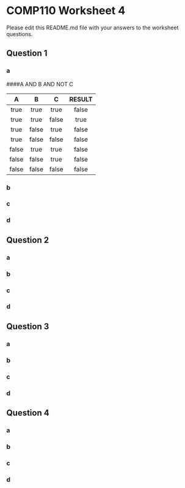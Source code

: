 # COMP110 Worksheet 4

Please edit this README.md file with your answers to the worksheet questions.

## Question 1

### a

####A AND B AND NOT C

|A|B|C|RESULT|
|:---:|:---:|:---:|:---:|
|true|true|true|false|
|true|true|false|true|
|true|false|true|false|
|true|false|false|false|
|false|true|true|false|
|false|false|true|false|
|false|false|false|false|


### b

### c

### d

## Question 2

### a

### b

### c

### d

## Question 3

### a

### b

### c

### d

## Question 4

### a

### b

### c

### d

